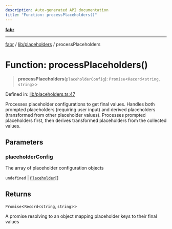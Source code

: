 ```yaml
---
description: Auto-generated API documentation
title: "Function: processPlaceholders()"
---
```


[**fabr**](../../../README.md)

***

[fabr](../../../README.md) / [lib/placeholders](../README.md) / processPlaceholders

# Function: processPlaceholders()

> **processPlaceholders**(`placeholderConfig`): `Promise`\<`Record`\<`string`, `string`\>\>

Defined in: [lib/placeholders.ts:47](https://github.com/yashjawale/fabr/blob/main/src/lib/placeholders.ts#L47)

Processes placeholder configurations to get final values.
Handles both prompted placeholders (requiring user input) and derived placeholders
(transformed from other placeholder values). Processes prompted placeholders first,
then derives transformed placeholders from the collected values.

## Parameters

### placeholderConfig

The array of placeholder configuration objects

`undefined` | [`Placeholder`](../../../types/fabr-config/interfaces/Placeholder.md)[]

## Returns

`Promise`\<`Record`\<`string`, `string`\>\>

A promise resolving to an object mapping placeholder keys to their final values
